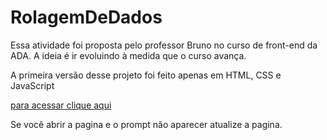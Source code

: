 # RolagemDeDados

<div>
  <p> Essa atividade foi proposta pelo professor Bruno no curso de front-end da ADA. A ideia é ir evoluindo à medida que o curso avança.</p>
  <p>A primeira versão desse projeto foi feito apenas em HTML, CSS e JavaScript</p>
  <p><a href="https://nessalive.github.io/RolagemDeDados/">para acessar clique aqui</a></p>
  <p>Se você abrir a pagina e o prompt não aparecer atualize a pagina.</p>
</div>
